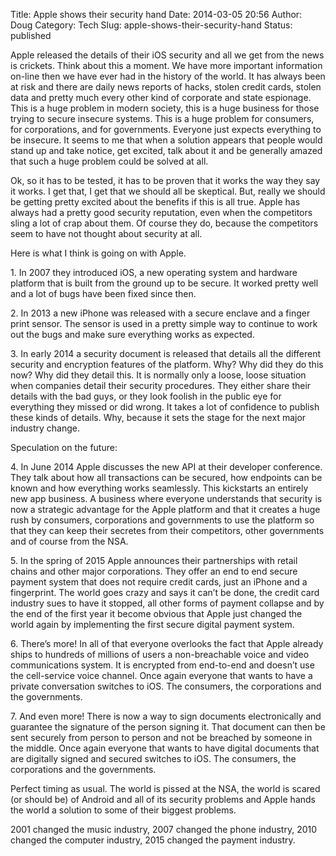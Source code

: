 Title: Apple shows their security hand
Date: 2014-03-05 20:56
Author: Doug
Category: Tech
Slug: apple-shows-their-security-hand
Status: published

Apple released the details of their iOS security and all we get from the news is crickets. Think about this a moment. We have more important information on-line then we have ever had in the history of the world. It has always been at risk and there are daily news reports of hacks, stolen credit cards, stolen data and pretty much every other kind of corporate and state espionage. This is a huge problem in modern society, this is a huge business for those trying to secure insecure systems. This is a huge problem for consumers, for corporations, and for governments. Everyone just expects everything to be insecure. It seems to me that when a solution appears that people would stand up and take notice, get excited, talk about it and be generally amazed that such a huge problem could be solved at all.

Ok, so it has to be tested, it has to be proven that it works the way they say it works. I get that, I get that we should all be skeptical. But, really we should be getting pretty excited about the benefits if this is all true. Apple has always had a pretty good security reputation, even when the competitors sling a lot of crap about them. Of course they do, because the competitors seem to have not thought about security at all.

Here is what I think is going on with Apple.

1\. In 2007 they introduced iOS, a new operating system and hardware platform that is built from the ground up to be secure. It worked pretty well and a lot of bugs have been fixed since then.

2\. In 2013 a new iPhone was released with a secure enclave and a finger print sensor. The sensor is used in a pretty simple way to continue to work out the bugs and make sure everything works as expected.

3\. In early 2014 a security document is released that details all the different security and encryption features of the platform. Why? Why did they do this now? Why did they detail this. It is normally only a loose, loose situation when companies detail their security procedures. They either share their details with the bad guys, or they look foolish in the public eye for everything they missed or did wrong. It takes a lot of confidence to publish these kinds of details. Why, because it sets the stage for the next major industry change.

Speculation on the future:

4\. In June 2014 Apple discusses the new API at their developer conference. They talk about how all transactions can be secured, how endpoints can be known and how everything works seamlessly. This kickstarts an entirely new app business. A business where everyone understands that security is now a strategic advantage for the Apple platform and that it creates a huge rush by consumers, corporations and governments to use the platform so that they can keep their secretes from their competitors, other governments and of course from the NSA.

5\. In the spring of 2015 Apple announces their partnerships with retail chains and other major corporations. They offer an end to end secure payment system that does not require credit cards, just an iPhone and a fingerprint. The world goes crazy and says it can’t be done, the credit card industry sues to have it stopped, all other forms of payment collapse and by the end of the first year it become obvious that Apple just changed the world again by implementing the first secure digital payment system.

6\. There’s more! In all of that everyone overlooks the fact that Apple already ships to hundreds of millions of users a non-breachable voice and video communications system. It is encrypted from end-to-end and doesn’t use the cell-service voice channel. Once again everyone that wants to have a private conversation switches to iOS. The consumers, the corporations and the governments.

7\. And even more! There is now a way to sign documents electronically and guarantee the signature of the person signing it. That document can then be sent securely from person to person and not be breached by someone in the middle. Once again everyone that wants to have digital documents that are digitally signed and secured switches to iOS. The consumers, the corporations and the governments.

Perfect timing as usual. The world is pissed at the NSA, the world is scared (or should be) of Android and all of its security problems and Apple hands the world a solution to some of their biggest problems.

2001 changed the music industry, 2007 changed the phone industry, 2010 changed the computer industry, 2015 changed the payment industry.

 
